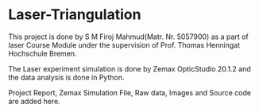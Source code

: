 # Laser-Triangulation

This project is done by S M Firoj Mahmud(Matr. Nr. 5057900) as a part of laser Course Module under the supervision of Prof. Thomas Henningat Hochschule Bremen.

The Laser experiment simulation is done by Zemax OpticStudio 20.1.2 and the data analysis is done in Python.

Project Report, Zemax Simulation File, Raw data, Images and Source code are added here.